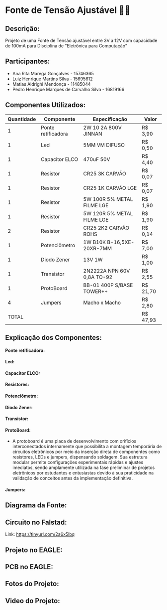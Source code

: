 # Fonte de Tensão Ajustável :electric_plug::fire: 
## Descrição:
Projeto de uma Fonte de Tensão ajustável entre 3V a 12V com capacidade de 100mA para Disciplina de "Eletrônica para Computação"
## Participantes:
* Ana Rita Marega Gonçalves - 15746365
* Luiz Henrique Martins Silva - 15695612
* Matias Aldrighi Mendonça - 11485044
* Pedro Henrique Marques de Carvalho Silva - 16819166
## Componentes Utilizados:
| Quantidade  | Componente | Especificação | Valor |
| ------------- | ------------- | ------------- | ------------- |
| 1  | Ponte retificadora  | 2W 10 2A 800V JINNAN |  R$ 3,90    |
| 1  | Led |  5MM VM DIFUSO  |   R$ 0,50    |
| 1  | Capacitor ELCO | 470uF 50V | R$ 4,40 |
| 1  | Resistor | CR25 3K CARVÃO | R$ 0,07 |
| 1  | Resistor | CR25 1K CARVÃO LGE | R$ 0,07 |
| 1  | Resistor | 5W 100R 5% METAL FILME LGE | R$ 1,90 |
| 1  | Resistor | 5W 120R 5% METAL FILME LGE | R$ 1,90 |
| 2  | Resistor | CR25 2K2 CARVÃO ROHS | R$ 0,14 |
| 1  | Potenciômetro | 1W B10K  B-16,5XE-20XR-7MM | R$ 7,00 |
| 1  | Diodo Zener | 13V 1W | R$ 1,00 |
| 1  | Transistor | 2N2222A NPN 60V 0,8A TO-92 | R$ 2,55 |
| 1  | ProtoBoard | BB-01 400P S/BASE TOWER++ | R$ 21,70 |
| 4  | Jumpers |  Macho x Macho| R$ 2,80 |
|TOTAL| | | R$ 47,93 |
## Explicação dos Componentes:
#### Ponte retificadora:
#### Led:
#### Capacitor ELCO:
#### Resistores:
#### Potenciômetro:
#### Diodo Zener:
#### Transistor:
#### ProtoBoard:
 - A protoboard é uma placa de desenvolvimento com orifícios interconectados internamente que possibilita a montagem temporária de circuitos eletrônicos por meio da inserção direta de componentes como resistores, LEDs e jumpers, dispensando soldagem. Sua estrutura modular permite configurações experimentais rápidas e ajustes imediatos, sendo amplamente utilizada na fase preliminar de projetos eletrônicos por estudantes e entusiastas devido à sua praticidade na validação de conceitos antes da implementação definitiva.
#### Jumpers:
## Diagrama da Fonte:
## Circuito no Falstad:
Link: https://tinyurl.com/2a6x5lbq
## Projeto no EAGLE:
## PCB no EAGLE:
## Fotos do Projeto:
## Video do Projeto:







